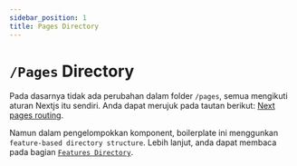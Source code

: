 ```yaml
---
sidebar_position: 1
title: Pages Directory
---
```


# `/Pages` Directory

Pada dasarnya tidak ada perubahan dalam folder `/pages`, semua mengikuti aturan Nextjs itu sendiri.
Anda dapat merujuk pada tautan berikut: [Next pages routing](https://nextjs.org/docs/pages/building-your-application/routing).

Namun dalam pengelompokkan komponent, boilerplate ini menggunkan `feature-based directory structure`. Lebih lanjut, anda dapat membaca pada bagian [`Features Directory`](./features-directory).